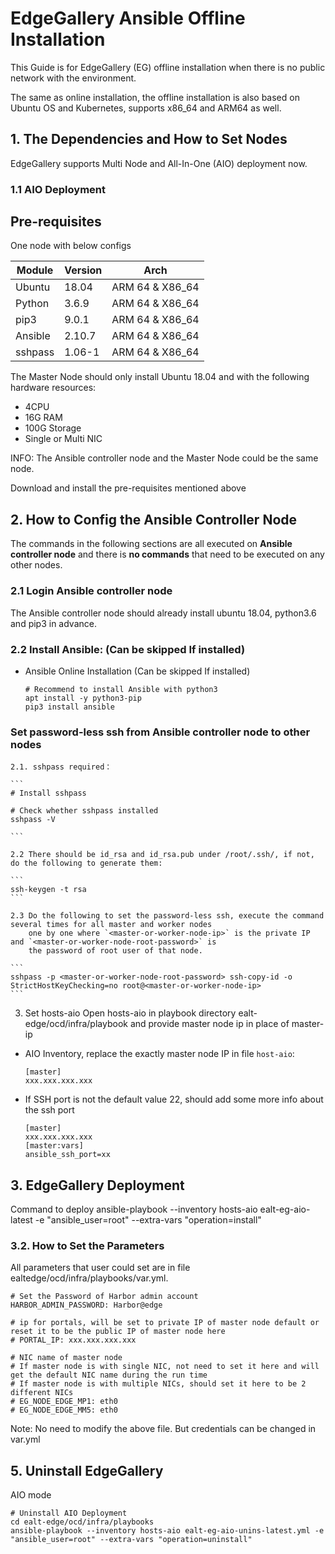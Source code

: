 # EdgeGallery Ansible Offline Installation

This Guide is for EdgeGallery (EG) offline installation when there is no public network with the environment.

The same as online installation, the offline installation is also based on Ubuntu OS and Kubernetes, supports x86_64 and ARM64 as well.

## 1. The Dependencies and How to Set Nodes

  EdgeGallery supports Multi Node and All-In-One (AIO) deployment now.

### 1.1 AIO Deployment


##  Pre-requisites

   One node with below configs

  | Module     | Version | Arch            |
  |------------|---------|-----------------|
  | Ubuntu     | 18.04   | ARM 64 & X86_64 |
  | Python     | 3.6.9   | ARM 64 & X86_64 |
  | pip3       | 9.0.1   | ARM 64 & X86_64 |
  | Ansible    | 2.10.7  | ARM 64 & X86_64 |
  | sshpass    | 1.06-1  | ARM 64 & X86_64 |

  The Master Node should only install Ubuntu 18.04 and with the following hardware resources:

  - 4CPU
  - 16G RAM
  - 100G Storage
  - Single or Multi NIC

  INFO: The Ansible controller node and the Master Node could be the same node.

  Download and install the pre-requisites mentioned above

## 2. How to Config the Ansible Controller Node

  The commands in the following sections are all executed on  **Ansible controller node**  and there is  **no commands** 
  that need to be executed on any other nodes.

### 2.1 Login Ansible controller node

  The Ansible controller node should already install ubuntu 18.04, python3.6 and pip3 in advance.

### 2.2 Install Ansible: (Can be skipped If installed)

  - Ansible Online Installation (Can be skipped If installed)

      ```
      # Recommend to install Ansible with python3
      apt install -y python3-pip
      pip3 install ansible
      ```

### Set password-less ssh from Ansible controller node to other nodes

    2.1. sshpass required：

    ```
    # Install sshpass

    # Check whether sshpass installed
    sshpass -V

    ```

    2.2 There should be id_rsa and id_rsa.pub under /root/.ssh/, if not, do the following to generate them:

    ```
    ssh-keygen -t rsa
    ```

    2.3 Do the following to set the password-less ssh, execute the command several times for all master and worker nodes
        one by one where `<master-or-worker-node-ip>` is the private IP and `<master-or-worker-node-root-password>` is
        the password of root user of that node.

    ```
    sshpass -p <master-or-worker-node-root-password> ssh-copy-id -o StrictHostKeyChecking=no root@<master-or-worker-node-ip>
    ```
  3. Set hosts-aio
  Open hosts-aio in playbook directory ealt-edge/ocd/infra/playbook and provide master node ip in place of master-ip

  - AIO Inventory, replace the exactly master node IP in file `host-aio`:

    ```
    [master]
    xxx.xxx.xxx.xxx
    ```
  - If SSH port is not the default value 22, should add some more info about the ssh port

    ```
    [master]
    xxx.xxx.xxx.xxx
    [master:vars]
    ansible_ssh_port=xx

## 3. EdgeGallery Deployment

   Command to deploy
   ansible-playbook --inventory hosts-aio ealt-eg-aio-latest -e "ansible_user=root" --extra-vars "operation=install"

### 3.2. How to Set the Parameters

  All parameters that user could set are in file ealtedge/ocd/infra/playbooks/var.yml.

  ```
  # Set the Password of Harbor admin account
  HARBOR_ADMIN_PASSWORD: Harbor@edge

  # ip for portals, will be set to private IP of master node default or reset it to be the public IP of master node here
  # PORTAL_IP: xxx.xxx.xxx.xxx

  # NIC name of master node
  # If master node is with single NIC, not need to set it here and will get the default NIC name during the run time
  # If master node is with multiple NICs, should set it here to be 2 different NICs
  # EG_NODE_EDGE_MP1: eth0
  # EG_NODE_EDGE_MM5: eth0
  ```

  Note: No need to modify the above file.  But credentials can be changed in var.yml

## 5. Uninstall EdgeGallery

AIO mode

```
# Uninstall AIO Deployment
cd ealt-edge/ocd/infra/playbooks
ansible-playbook --inventory hosts-aio ealt-eg-aio-unins-latest.yml -e "ansible_user=root" --extra-vars "operation=uninstall"

```